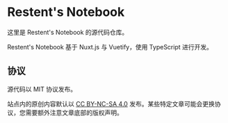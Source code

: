 # Restent's Notebook

这里是 Restent's Notebook 的源代码仓库。

Restent's Notebook 基于 Nuxt.js 与 Vuetify，使用 TypeScript 进行开发。

## 协议

源代码以 MIT 协议发布。

站点内的原创内容默认以 [CC BY-NC-SA 4.0](https://creativecommons.org/licenses/by-nc-sa/4.0/deed.zh-hans) 发布。某些特定文章可能会更换协议，您需要额外注意文章底部的版权声明。